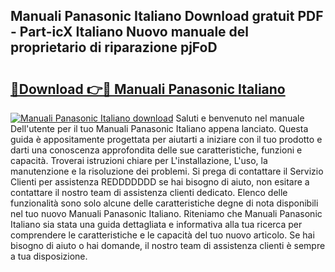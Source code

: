 ## Manuali Panasonic Italiano Download gratuit PDF - Part-icX Italiano Nuovo manuale del proprietario di riparazione pjFoD

# <h2><a href="http://dfbejjy.blite.top/?on=Manuali+Panasonic+Italiano">🔗Download 👉🔴 Manuali Panasonic Italiano</a></h2>

[![Manuali Panasonic Italiano download](https://i.imgur.com/lujVjoI.png)](http://dfbejjy.blite.top/?on=Manuali+Panasonic+Italiano)
Saluti e benvenuto nel manuale Dell'utente per il tuo Manuali Panasonic Italiano appena lanciato. Questa guida è appositamente progettata per aiutarti a iniziare con il tuo prodotto e darti una conoscenza approfondita delle sue caratteristiche, funzioni e capacità. Troverai istruzioni chiare per L'installazione, L'uso, la manutenzione e la risoluzione dei problemi. Si prega di contattare il Servizio Clienti per assistenza REDDDDDDD se hai bisogno di aiuto, non esitare a contattare il nostro team di assistenza clienti dedicato. Elenco delle funzionalità sono solo alcune delle caratteristiche degne di nota disponibili nel tuo nuovo Manuali Panasonic Italiano. Riteniamo che Manuali Panasonic Italiano sia stata una guida dettagliata e informativa alla tua ricerca per comprendere le caratteristiche e le capacità del tuo nuovo articolo. Se hai bisogno di aiuto o hai domande, il nostro team di assistenza clienti è sempre a tua disposizione.
